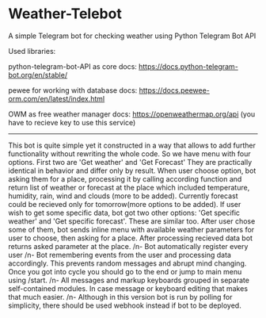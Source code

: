 # Weather-Telebot
A simple Telegram bot for checking weather using Python Telegram Bot API

Used libraries:

python-telegram-bot-API as core
docs: https://docs.python-telegram-bot.org/en/stable/

pewee for working with database
docs: https://docs.peewee-orm.com/en/latest/index.html

OWM as free weather manager
docs: https://openweathermap.org/api
(you have to recieve key to use this service)

----------------------------------------------------

This bot is quite simple yet it constructed in a way that allows to add further functionality
without rewriting the whole code. So we have menu with four options. First two are 'Get weather' 
and 'Get Forecast' They are practically identical in behavior and differ only by result. When user 
choose option, bot asking them for a place, processing it by calling according function and return 
list of weather or forecast at the place which included temperature, humidity, rain, wind and clouds (more
to be added). Currently forecast could be recieved only for tomorrow(more options to be added). If user wish 
to get some specific data, bot got two other options: 'Get specific weather' and 'Get specific forecast'. 
These are similar too. After user chose some of them, bot sends inline menu with available weather 
parameters for user to choose, then asking for a place. After processing recieved data bot
returns asked parameter at the place. 
    /n- Bot automatically register every user
    /n- Bot remembering events from the user and processing data accordingly.
    This prevents random messages and abrupt mind changing. Once you got
    into cycle you should go to the end or jump to main menu using /start.
    /n- All messages and markup keyboards grouped in separate self-contained
    modules. In case message or keyboard editing that makes that much easier. 
    /n- Although in this version bot is run by polling for simplicity, there 
    should be used webhook instead if bot to be deployed. 
